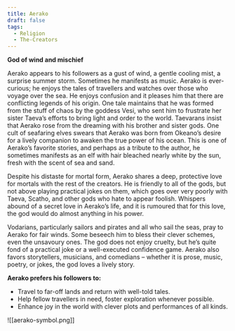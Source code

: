 ```yaml
---
title: Aerako
draft: false
tags:
  - Religion
  - The-Creators
---
```

**God of wind and mischief**

Aerako appears to his followers as a gust of wind, a gentle cooling mist, a surprise summer storm. Sometimes he manifests as music. Aerako is ever-curious; he enjoys the tales of travellers and watches over those who voyage over the sea. He enjoys confusion and it pleases him that there are conflicting legends of his origin. One tale maintains that he was formed from the stuff of chaos by the goddess Vesi, who sent him to frustrate her sister Taeva’s efforts to bring light and order to the world. Taevarans insist that Aerako rose from the dreaming with his brother and sister gods. One cult of seafaring elves swears that Aerako was born from Okeano’s desire for a lively companion to awaken the true power of his ocean. This is one of Aerako’s favorite stories, and perhaps as a tribute to the author, he sometimes manifests as an elf with hair bleached nearly white by the sun, fresh with the scent of sea and sand.

Despite his distaste for mortal form, Aerako shares a deep, protective love for mortals with the rest of the creators. He is friendly to all of the gods, but not above playing practical jokes on them, which goes over very poorly with Taeva, Scatho, and other gods who hate to appear foolish. Whispers abound of a secret love in Aerako’s life, and it is rumoured that for this love, the god would do almost anything in his power.

Vodarians, particularly sailors and pirates and all who sail the seas, pray to Aerako for fair winds. Some beseech him to bless their clever schemes, even the unsavoury ones. The god does not enjoy cruelty, but he’s quite fond of a practical joke or a well-executed confidence game. Aerako also favors storytellers, musicians, and comedians – whether it is prose, music, poetry, or jokes, the god loves a lively story.

**Aerako prefers his followers to:**

- Travel to far-off lands and return with well-told tales.
- Help fellow travellers in need, foster exploration whenever possible.
- Enhance joy in the world with clever plots and performances of all kinds.

![[aerako-symbol.png]]